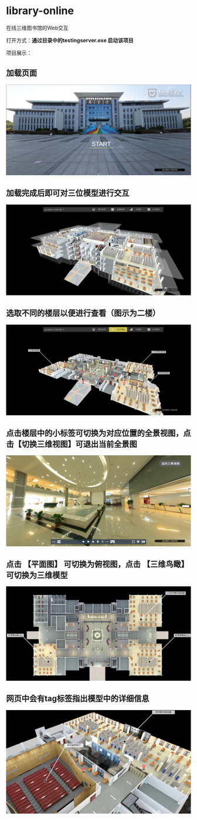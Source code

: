 # library-online

在线三维图书馆的Web交互  



打开方式：**通过目录中的testingserver.exe 启动该项目**   


项目展示：  

## 加载页面
![主界面](https://github.com/gq731296441/library-online/blob/bcea329785db8d2692c76e5f7e2155420db18681/img/loading.png)  


## 加载完成后即可对三位模型进行交互
![mian page](https://github.com/gq731296441/library-online/blob/e81f43b3b122208d053fd9b5030b2fd4b49047a5/img/main%20page.png)  
## 选取不同的楼层以便进行查看（图示为二楼）
![floor2](https://github.com/gq731296441/library-online/blob/e81f43b3b122208d053fd9b5030b2fd4b49047a5/img/floor2.png)  

## 点击楼层中的小标签可切换为对应位置的全景视图，点击【切换三维视图】可退出当前全景图
![全景图](https://github.com/gq731296441/library-online/blob/e81f43b3b122208d053fd9b5030b2fd4b49047a5/img/panorama.png)  

## 点击 【平面图】 可切换为俯视图，点击 【三维鸟瞰】 可切换为三维模型
![俯瞰图](https://github.com/gq731296441/library-online/blob/e81f43b3b122208d053fd9b5030b2fd4b49047a5/img/vertical%20view.png)  

## 网页中会有tag标签指出模型中的详细信息
![tag](https://github.com/gq731296441/library-online/blob/e81f43b3b122208d053fd9b5030b2fd4b49047a5/img/tag.png)  



